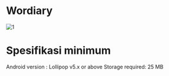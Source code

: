 # Wordiary
![1](https://user-images.githubusercontent.com/78713780/119604362-1cb4c180-be19-11eb-929d-b0606a8c233c.png)
# Spesifikasi minimum
Android version : Lollipop v5.x or above
Storage required: 25 MB
